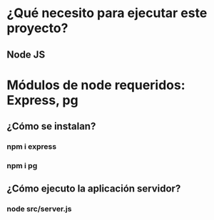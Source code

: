 # ¿Qué necesito para ejecutar este proyecto?

## Node JS

# Módulos de node requeridos: Express, pg

## ¿Cómo se instalan?

### npm i express
### npm i pg

## ¿Cómo ejecuto la aplicación servidor?

### node src/server.js